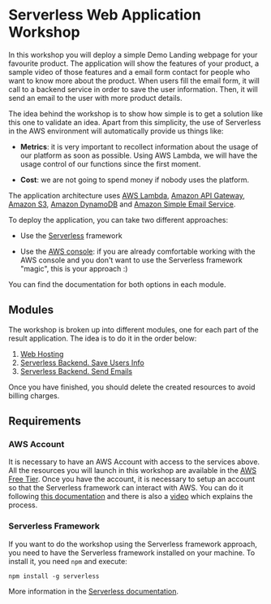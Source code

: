 # Serverless Web Application Workshop

In this workshop you will deploy a simple Demo Landing webpage for your favourite product. The application will show the features of your product, a sample video of those features and a email form contact for people who want to know more about the product. When users fill the email form, it will call to a backend service in order to save the user information. Then, it will send an email to the user with more product details.

The idea behind the workshop is to show how simple is to get a solution like this one to validate an idea. Apart from this simplicity, the use of Serverless in the AWS environment will automatically provide us things like:

* **Metrics**: it is very important to recollect information about the usage of our platform as soon as possible. Using AWS Lambda, we will have the usage control of our functions since the first moment.

* **Cost**: we are not going to spend money if nobody uses the platform.

The application architecture uses [AWS Lambda](https://aws.amazon.com/es/lambda/), [Amazon API Gateway](https://aws.amazon.com/es/api-gateway/), [Amazon S3](https://aws.amazon.com/es/s3/), [Amazon DynamoDB](https://aws.amazon.com/es/dynamodb/) and [Amazon Simple Email Service](https://aws.amazon.com/es/ses/).

To deploy the application, you can take two different approaches:

* Use the [Serverless](https://serverless.com/) framework

* Use the [AWS console](https://console.aws.amazon.com): if you are already comfortable working with the AWS console and you don't want to use the Serverless framework "magic", this is your approach :)

You can find the documentation for both options in each module.

## Modules

The workshop is broken up into different modules, one for each part of the result application. The idea is to do it in the order below:

1. [Web Hosting](1-web-hosting)
2. [Serverless Backend. Save Users Info](2-serverless-backend-save-users)
3. [Serverless Backend. Send Emails](3-serverless-backend-send-emails)

Once you have finished, you should delete the created resources to avoid billing charges.

## Requirements

### AWS Account

It is necessary to have an AWS Account with access to the services above. All the resources you will launch in this workshop are available in the [AWS Free Tier](https://aws.amazon.com/es/free/). Once you have the account, it is necessary to setup an account so that the Serverless framework can interact with AWS. You can do it following [this documentation](https://serverless.com/framework/docs/providers/aws/guide/credentials/) and there is also a [video](https://www.youtube.com/watch?v=HSd9uYj2LJA) which explains the process.

### Serverless Framework

If you want to do the workshop using the Serverless framework approach, you need to have the Serverless framework installed on your machine. To install it, you need `npm` and execute:

```
npm install -g serverless
```

More information in the [Serverless documentation](https://serverless.com/framework/docs/getting-started/).
